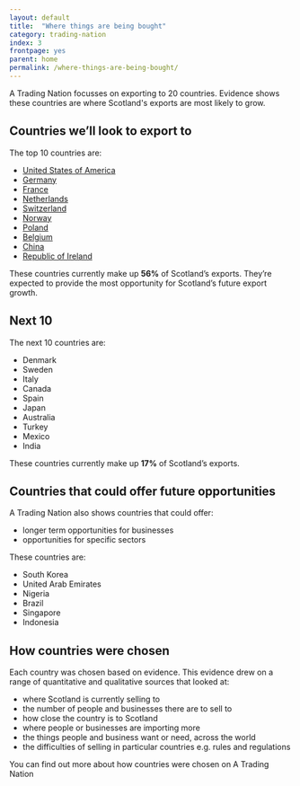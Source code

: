 ```yaml
---
layout: default
title:  "Where things are being bought"
category: trading-nation
index: 3
frontpage: yes
parent: home
permalink: /where-things-are-being-bought/
---
```


<p class='leader'>A Trading Nation focusses on exporting to 20 countries. Evidence shows these countries are where Scotland's exports are most likely to grow.</p>

## Countries we’ll look to export to
The top 10 countries are:

* [United States of America](https://tradingnation.mygov.scot/pages/country-profiles/usa/)
* [Germany](https://tradingnation.mygov.scot/pages/country-profiles/germany/)
* [France](https://tradingnation.mygov.scot/pages/country-profiles/france/)
* [Netherlands](https://tradingnation.mygov.scot/pages/country-profiles/netherlands/)
* [Switzerland](https://tradingnation.mygov.scot/pages/country-profiles/switzerland/)
* [Norway](https://tradingnation.mygov.scot/pages/country-profiles/norway/)
* [Poland](https://tradingnation.mygov.scot/pages/country-profiles/poland/)
* [Belgium](https://tradingnation.mygov.scot/pages/country-profiles/belgium/)
* [China](https://tradingnation.mygov.scot/pages/country-profiles/china/)
* [Republic of Ireland](https://tradingnation.mygov.scot/pages/country-profiles/republic-of-ireland/)

These countries currently make up **56%** of Scotland’s exports. They’re expected to provide the most opportunity for Scotland’s future export growth.

## Next 10
The next 10 countries are:

* Denmark
* Sweden
* Italy
* Canada
* Spain
* Japan
* Australia
* Turkey
* Mexico
* India

These countries currently make up **17%** of Scotland’s exports.

## Countries that could offer future opportunities
A Trading Nation also shows countries that could offer:

* longer term opportunities for businesses
* opportunities for specific sectors

These countries are:

* South Korea
* United Arab Emirates
* Nigeria
* Brazil
* Singapore
* Indonesia


## How countries were chosen
Each country was chosen based on evidence. This evidence drew on a range of quantitative and qualitative sources that looked at:

* where Scotland is currently selling to
* the number of people and businesses there are to sell to
* how close the country is to Scotland
* where people or businesses are importing more
* the things people and business want or need, across the world
* the difficulties of selling in particular countries e.g. rules and regulations

You can find out more about how countries were chosen on A Trading Nation
